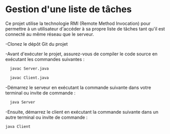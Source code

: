 # Gestion d'une liste de tâches

Ce projet utilise la technologie RMI (Remote Method Invocation) pour permettre à un utilisateur d'accéder à sa propre liste de tâches tant qu'il est connecté au même réseau que le serveur.

-Clonez le dépôt Git du projet

-Avant d'exécuter le projet, assurez-vous de compiler le code source en exécutant les commandes suivantes :

```bash
  javac Server.java
```

```bash
  javac Client.java
```

-Démarrez le serveur en exécutant la commande suivante dans votre terminal ou invite de commande :

```bash
  java Server
```

-Ensuite, démarrez le client en exécutant la commande suivante dans un autre terminal ou invite de commande :

```bash
java Client
```
